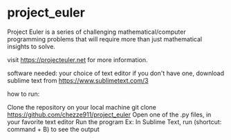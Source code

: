 # project_euler

Project Euler is a series of challenging mathematical/computer programming problems that will require more than just mathematical insights to solve.

visit https://projecteuler.net for more information.  


software needed: your choice of text editor
if you don't have one, download sublime text from https://www.sublimetext.com/3

how to run:

Clone the repository on your local machine git clone https://github.com/chezze911/project_euler
Open one of the .py files, in your favorite text editor
Run the program Ex: In Sublime Text, run (shortcut: command + B) to see the output

